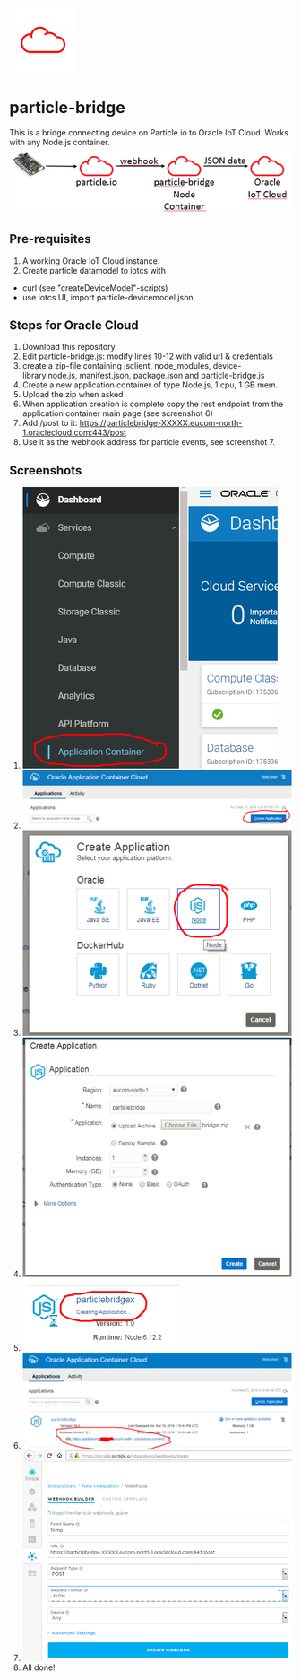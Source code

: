 ![](images/cloud.png)
# particle-bridge
This is a bridge connecting device on Particle.io to Oracle IoT Cloud.
Works with any Node.js container.
![](images/architecture.png)

## Pre-requisites ##
1. A working Oracle IoT Cloud instance.
2. Create particle datamodel to iotcs with 
+ curl (see "createDeviceModel"-scripts)
+ use iotcs UI, import particle-devicemodel.json

## Steps for Oracle Cloud ##
1. Download this repository
2. Edit particle-bridge.js: modify lines 10-12 with valid url & credentials
3. create a zip-file containing jsclient, node_modules, device-library.node.js, manifest.json, package.json and particle-bridge.js
4. Create a new application container of type Node.js, 1 cpu, 1 GB mem.
5. Upload the zip when asked
6. When application creation is complete copy the rest endpoint from the application container main page (see screenshot 6)
7. Add /post to it: https://particlebridge-XXXXX.eucom-north-1.oraclecloud.com:443/post
8. Use it as the webhook address for particle events, see screenshot 7.

## Screenshots ##
1. ![](images/ACCS1.png)
2. ![](images/ACCS2.png)
3. ![](images/ACCS3.png)
4. ![](images/ACCS4.png)
5. ![](images/ACCS5.png)
6. ![](images/ACCS6.png)
7. ![](images/ParticleWebhook.png)
8. All done!

